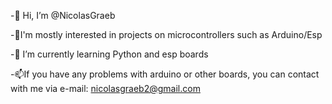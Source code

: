 -👋 Hi, I’m @NicolasGraeb

-👀I'm mostly interested in projects on microcontrollers such as Arduino/Esp

-🌱 I’m currently learning Python and esp boards

-📫If you have any problems with arduino or other boards, you can contact with me via e-mail: nicolasgraeb2@gmail.com
<!---
NicolasGraeb/NicolasGraeb is a ✨ special ✨ repository because its `README.md` (this file) appears on your GitHub profile.
You can click the Preview link to take a look at your changes.
--->
